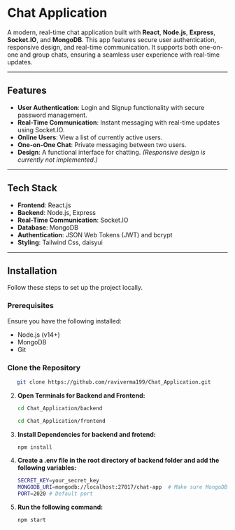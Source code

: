 # Chat Application

A modern, real-time chat application built with **React**, **Node.js**, **Express**, **Socket.IO**, and **MongoDB**. This app features secure user authentication, responsive design, and real-time communication. It supports both one-on-one and group chats, ensuring a seamless user experience with real-time updates.

---

## Features

- **User Authentication**: Login and Signup functionality with secure password management.
- **Real-Time Communication**: Instant messaging with real-time updates using Socket.IO.
- **Online Users**: View a list of currently active users.
- **One-on-One Chat**: Private messaging between two users.
- **Design**: A functional interface for chatting. *(Responsive design is currently not implemented.)*

---

## Tech Stack

- **Frontend**: React.js
- **Backend**: Node.js, Express
- **Real-Time Communication**: Socket.IO
- **Database**: MongoDB
- **Authentication**: JSON Web Tokens (JWT) and bcrypt
- **Styling**: Tailwind Css, daisyui

---

## Installation

Follow these steps to set up the project locally.

### Prerequisites

Ensure you have the following installed:
- Node.js (v14+)
- MongoDB
- Git

### Clone the Repository

```bash
   git clone https://github.com/raviverma199/Chat_Application.git

   ```

2. **Open Terminals for Backend and Frontend:**

   ```bash
   cd Chat_Application/backend

   cd Chat_Application/frontend

   ```

3. **Install Dependencies for backend and frotend:**

   ```bash
   npm install

   ```
   
4. **Create a .env file in the root directory of backend folder and add the following variables:**

   ```bash
   SECRET_KEY=your_secret_key  
   MONGODB_URI=mongodb://localhost:27017/chat-app  # Make sure MongoDB is running locally or update the connection string.
   PORT=2020 # Default port

   ```

5. **Run the following command:**

   ```bash
   npm start

   ```
